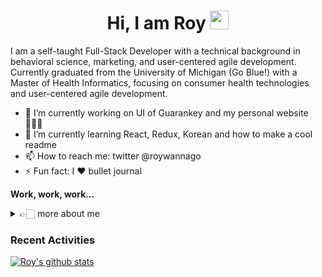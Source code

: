 <h1 align="center"> Hi, I am Roy  <img src="https://media.giphy.com/media/hvRJCLFzcasrR4ia7z/giphy.gif" width="30px"></h1>

I am a self-taught Full-Stack Developer with a technical background in behavioral science, marketing, and user-centered agile development. Currently graduated from the University of Michigan (Go Blue!) with a Master of Health Informatics, focusing on consumer health technologies and user-centered agile development. 

- 🔭 I’m currently working on UI of Guarankey and my personal website 👩🏻‍💻
- 🌱 I’m currently learning React, Redux, Korean and how to make a cool readme
- 📫 How to reach me: twitter @roywannago
- ⚡ Fun fact: I ❤️ bullet journal

<strong>Work, work, work...</strong>
<!--START_SECTION:activity-->
<!--END_SECTION:activity-->

<details><summary>👉🏻 more about me</summary>
 <details><summary>Technical Skills</summary>
  <p>
   #### 💻 Strong: JavaScript/ES6+, Node.js, HTML5, CSS3, React.js, RESTful API, Python, Git, JSON, Semantic UI, Bootstrap
   #### 🖥 Experienced: PostgreSQL, JQuery, AngularJS, Django, UNITY
   #### 🎨 Design: User experience design, user journey map, interaction design, user flow, wireframing, design system
   #### 💬 Research: Affinity diagram, comparative analysis, survey design, heuristic evaluation, usability testing, A/B testing
  </p>
 </details>
 <details>
  <summary>Languages</summary>
  - English (fluent)
  - Chinese (native)
  - Spanish (basic)
  - Korean (beginner)
  </details>
</details>

### Recent Activities
[![Roy's github stats](https://github-readme-stats.vercel.app/api?username=falinwang)](https://github.com/falinwang/github-readme-stats)
